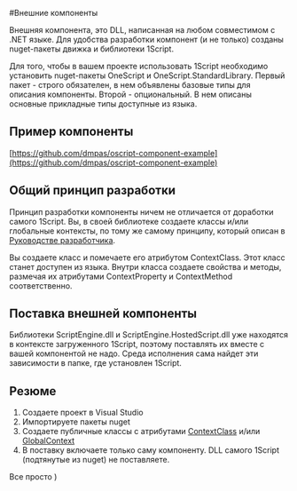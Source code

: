 #Внешние компоненты

Внешняя компонента, это DLL, написанная на любом совместимом с .NET языке. Для удобства разработки компонент (и не только) созданы nuget-пакеты движка и библиотеки 1Script.

Для того, чтобы в вашем проекте использовать 1Script необходимо установить nuget-пакеты OneScript и OneScript.StandardLibrary.
Первый пакет - строго обязателен, в нем объявлены базовые типы для описания компоненты. Второй - опциональный. В нем описаны основные прикладные типы доступные из языка.

## Пример компоненты

[https://github.com/dmpas/oscript-component-example](https://github.com/dmpas/oscript-component-example)

## Общий принцип разработки

Принцип разработки компоненты ничем не отличается от доработки самого 1Script. Вы, в своей библиотеке создаете классы и/или глобальные контексты, по тому же самому принципу, который описан в [Руководстве разработчика](/dev).

Вы создаете класс и помечаете его атрибутом ContextClass. Этот класс станет доступен из языка. Внутри класса создаете свойства и методы, размечая их атрибутами ContextProperty и ContextMethod соответственно.

## Поставка внешней компоненты

Библиотеки ScriptEngine.dll и ScriptEngine.HostedScript.dll уже находятся в контексте загруженного 1Script, поэтому поставлять их вместе с вашей компонентой не надо. Среда исполнения сама найдет эти зависимости в папке, где установлен 1Script.

## Резюме

1. Создаете проект в Visual Studio
2. Импортируете пакеты nuget
3. Создаете публичные классы с атрибутами [ContextClass](/dev/page/Как%20добавить%20класс) и/или [GlobalContext](/dev/page/Глобальный%20контекст)
4. В поставку включаете только саму компоненту. DLL самого 1Script (подтянутые из nuget) не поставляете.

Все просто )
